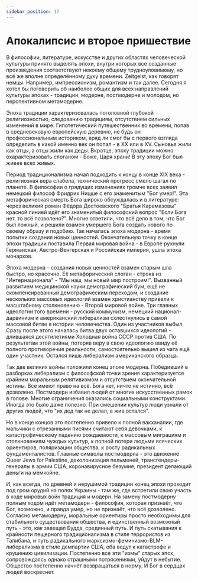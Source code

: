 ```yaml
---
sidebar_position: 17
---
```


# Апокалипсис и второе пришествие

В философии, литературе, искусстве и других областях человеческой культуры принято выделять эпохи, внутри которых все созданные произведения соответствуют некоему общему трудноуловимому, но всё же вполне определённому духу времени. Zeitgeist, как говорят немцы. Например, импрессионизм, романтизм и так далее. Сегодня я хотел бы поговорить об наиболее общих для всех направлений культуры эпохах - традиции, модерне, постмодерне и молодом, но перспективном метамодерне.

Эпоха традиции характеризовалась поголовной глубокой религиозностью, следованию традициям, отсутствием сильных изменений в мире. Гипотетический путешественник во времени, попав в средневековую европейскую деревню, не будь он профессиональным историком, вряд ли смог бы с первого взгляда определить в какой именно век он попал - в XX или в XV. Сыновья жили как отцы, а отцы жили как деды. Вкратце, эпоху традиции можно охарактеризовать слоганом - Боже, Царя храни! В эту эпоху Бог был живее всех живых.

Период традиционализма начал подходить к концу в конце XIX века - религиозная вера слабела, технический прогресс смело шагал по планете. В философии о грядущих изменениях громче всех заявил немецкий философ Фридрих Ницше с его знаменитым "Бог умер!". Эта метафорическая смерть Бога широко обсуждалась и в литературе: через великий роман Фёдора Достоевского "Братья Карамазовы" красной линией идёт его знаменитый философский вопрос "Если Бога нет, то всё позволено?". Многие ответили, что всё дело в том, что Бог был ложный, и решили взамен умершего Бога создать нового по своему образу и подобию. Так началась эпоха модерна - время попытки создания новых ценностей. Окончательную точку в конце эпохи традиции поставила Первая мировая война - в Европе рухнули Германская, Австро-Венгерская и Российская империя, ушла эпоха монархов.

Эпоха модерна - создания новых ценностей взамен старым шла быстро, но красочно. Её метафорический слоган - строка из "Интернационала" - "Мы наш, мы новый мир построим!". Вызванный развитием медицинской науки демографический бум, ещё не скомпенсированный демографическим переходом, и создание нескольких массовых идеологий взамен христианству привели к масштабному столкновению - Второй мировой войне. Три главных идеологии того времени - русский коммунизм, немецкий национал-дарвинизм и американский либерализм схлестнулись в самой массовой битве в истории человечества. Один из участников выбыл. Сразу после этого началась битва двух оставшихся идеологий - длившаяся десятилетиями Холодная война СССР против США. По результатам этой войны, потеряв веру в свою идеологию ввиду её полного противоречия реальности, самостоятельно вышел из чата ещё один участник. Остался лишь либерализм американского образца.

Так две великих войны положили конец эпохе модерна. Победивший в разборках либерализм с философской точки зрения характеризуется крайним моральным релятивизмом и отсутствием окончательной истины. Все имеют право на всё. Бога нет, ничто не истинно, всё дозволено. Постмодерн избавил людей от многих искусственных рамок в голове. Многие ограничения оказались социальными конструктами. Иногда это было даже полезно. При смешении культур люди узнали от других людей, что "их дед так не делал, а жив остался".

Но в конце концов это постепенно привело к полной вакханалии, где мальчики с отрезанными писями считают себя девочками, к катастрофическому падению рождаемости, к массовым миграциям и столкновениям чуждых культур, к полной потери людьми всяческих ориентиров, поляризации общества, к росту радикальных фундаменталистов. Главные символы постмодерна - это движение Queer Jews for Palestine, деколонизация пельменей, трансгендеры-генералы в армии США, коронавирусное безумие, президент делающий деньги на мемкойне.

И, как всегда, по древней и нерушимой традиции конец эпохи проходит под гром орудий на полях Украины - там же, где встретили свою участь в ходе мировых войн традиция и модерн. На замену постмодерну полным ходом идёт метамодерн - философия, которая признаёт, что Бог, возможно, и правда умер, но не признаёт, что всё дозволено. Согласно метамодерну, моральные ориентиры просто необходимы для стабильного существования общества, и единственный возможный путь - это, как завещал Будда, срединный путь. И путь скатывания к крайности пещерного традиционализма в стиле террористов из Талибана, и путь радикального марксизмо-феминизмо-BLM-либерализма в стиле демпартии США, оба ведут к катастрофе и крушению цивилизации. Постепенно все эти "измы" старых эпох, сопровождаясь однако страшными потрясениями, уйдут в небытие. Общество постепенно начнёт возвращаться в норму. И Бог в сердцах людей воскреснет.
